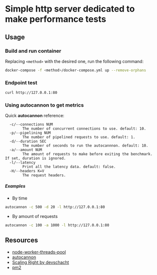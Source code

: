 # Simple http server dedicated to make performance tests

## Usage

### Build and run container
Replacing `<method>` with the desired one, run the following command:
```sh
docker-compose -f <method>/docker-compose.yml up --remove-orphans
```
### Endpoint test
```sh
curl http://127.0.0.1:80
```

### Using autocannon to get metrics
Quick __autocannon__ reference:
```
  -c/--connections NUM
        The number of concurrent connections to use. default: 10.
  -p/--pipelining NUM
        The number of pipelined requests to use. default: 1.
  -d/--duration SEC
        The number of seconds to run the autocannnon. default: 10.
  -a/--amount NUM
        The amount of requests to make before exiting the benchmark. If set, duration is ignored.
  -l/--latency
        Print all the latency data. default: false.
  -H/--headers K=V
        The request headers.
```
##### Examples
- By time
```sh
autocannon -c 500 -d 20 -l http://127.0.0.1:80
```
- By amount of requests
```sh
autocannon -c 100 -a 1000 -l http://127.0.0.1:80
```

## Resources
* [node-worker-threads-pool](https://github.com/SUCHMOKUO/node-worker-threads-pool)
* [autocannon](https://github.com/mcollina/autocannon)
* [Scaling Right by devschacht](https://www.youtube.com/watch?v=K2bZ4alJUkA&t=526s)
* [pm2](https://github.com/Unitech/pm2)
